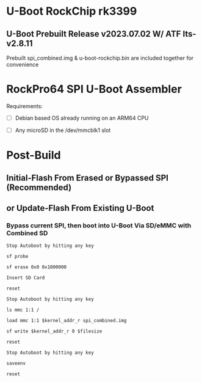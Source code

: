 # U-Boot RockChip rk3399
## U-Boot Prebuilt Release v2023.07.02 W/ ATF lts-v2.8.11

Prebuilt spi_combined.img & u-boot-rockchip.bin are included together for convenience

# RockPro64 SPI U-Boot Assembler

Requirements:

* [ ] Debian based OS already running on an ARM64 CPU

* [ ] Any microSD in the /dev/mmcblk1 slot


# Post-Build
## Initial-Flash From Erased or Bypassed SPI (Recommended)
## or Update-Flash From Existing U-Boot

### Bypass current SPI, then boot into U-Boot Via SD/eMMC with Combined SD

`Stop Autoboot by hitting any key`

`sf probe`

`sf erase 0x0 0x1000000`

`Insert SD Card`

`reset`

`Stop Autoboot by hitting any key`

`ls mmc 1:1 /`

`load mmc 1:1 $kernel_addr_r spi_combined.img`

`sf write $kernel_addr_r 0 $filesize`

`reset`

`Stop Autoboot by hitting any key`

`saveenv`

`reset`
